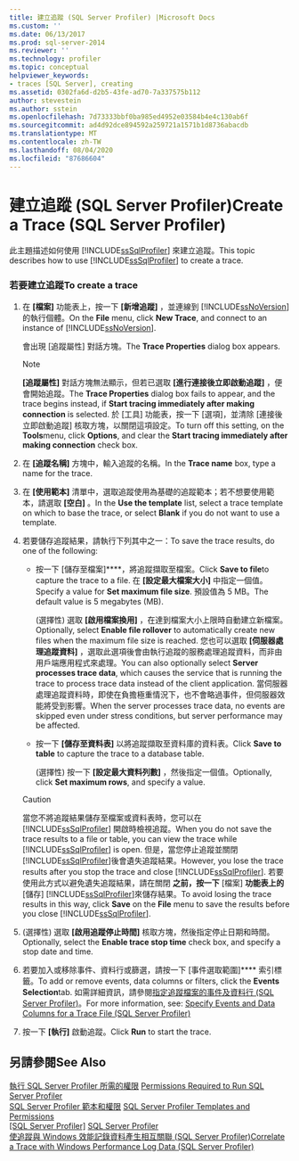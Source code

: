 ```yaml
---
title: 建立追蹤 (SQL Server Profiler) |Microsoft Docs
ms.custom: ''
ms.date: 06/13/2017
ms.prod: sql-server-2014
ms.reviewer: ''
ms.technology: profiler
ms.topic: conceptual
helpviewer_keywords:
- traces [SQL Server], creating
ms.assetid: 0302fa6d-d2b5-43fe-ad70-7a337575b112
author: stevestein
ms.author: sstein
ms.openlocfilehash: 7d73333bbf0ba985ed4952e03584b4e4c130ab6f
ms.sourcegitcommit: ad4d92dce894592a259721a1571b1d8736abacdb
ms.translationtype: MT
ms.contentlocale: zh-TW
ms.lasthandoff: 08/04/2020
ms.locfileid: "87686604"
---
```

# <a name="create-a-trace-sql-server-profiler"></a><span data-ttu-id="d9fa5-102">建立追蹤 (SQL Server Profiler)</span><span class="sxs-lookup"><span data-stu-id="d9fa5-102">Create a Trace (SQL Server Profiler)</span></span>
  <span data-ttu-id="d9fa5-103">此主題描述如何使用 [!INCLUDE[ssSqlProfiler](../../includes/sssqlprofiler-md.md)] 來建立追蹤。</span><span class="sxs-lookup"><span data-stu-id="d9fa5-103">This topic describes how to use [!INCLUDE[ssSqlProfiler](../../includes/sssqlprofiler-md.md)] to create a trace.</span></span>  
  
### <a name="to-create-a-trace"></a><span data-ttu-id="d9fa5-104">若要建立追蹤</span><span class="sxs-lookup"><span data-stu-id="d9fa5-104">To create a trace</span></span>  
  
1.  <span data-ttu-id="d9fa5-105">在 **[檔案]** 功能表上，按一下 **[新增追蹤]** ，並連線到 [!INCLUDE[ssNoVersion](../../includes/ssnoversion-md.md)]的執行個體。</span><span class="sxs-lookup"><span data-stu-id="d9fa5-105">On the **File** menu, click **New Trace**, and connect to an instance of [!INCLUDE[ssNoVersion](../../includes/ssnoversion-md.md)].</span></span>  
  
     <span data-ttu-id="d9fa5-106">會出現 [追蹤屬性]  對話方塊。</span><span class="sxs-lookup"><span data-stu-id="d9fa5-106">The **Trace Properties** dialog box appears.</span></span>  
  
    > [!NOTE]  
    >  <span data-ttu-id="d9fa5-107">**[追蹤屬性]** 對話方塊無法顯示，但若已選取 **[進行連接後立即啟動追蹤]** ，便會開始追蹤。</span><span class="sxs-lookup"><span data-stu-id="d9fa5-107">The **Trace Properties** dialog box fails to appear, and the trace begins instead, if **Start tracing immediately after making connection** is selected.</span></span> <span data-ttu-id="d9fa5-108">於 [工具] 功能表，按一下 [選項]，並清除 [連接後立即啟動追蹤] 核取方塊，以關閉這項設定。</span><span class="sxs-lookup"><span data-stu-id="d9fa5-108">To turn off this setting, on the **Tools**menu, click **Options**, and clear the **Start tracing immediately after making connection** check box.</span></span>  
  
2.  <span data-ttu-id="d9fa5-109">在 **[追蹤名稱]** 方塊中，輸入追蹤的名稱。</span><span class="sxs-lookup"><span data-stu-id="d9fa5-109">In the **Trace name** box, type a name for the trace.</span></span>  
  
3.  <span data-ttu-id="d9fa5-110">在 **[使用範本]** 清單中，選取追蹤使用為基礎的追蹤範本；若不想要使用範本，請選取 **[空白]** 。</span><span class="sxs-lookup"><span data-stu-id="d9fa5-110">In the **Use the template** list, select a trace template on which to base the trace, or select **Blank** if you do not want to use a template.</span></span>  
  
4.  <span data-ttu-id="d9fa5-111">若要儲存追蹤結果，請執行下列其中之一：</span><span class="sxs-lookup"><span data-stu-id="d9fa5-111">To save the trace results, do one of the following:</span></span>  
  
    -   <span data-ttu-id="d9fa5-112">按一下 [儲存至檔案]\*\*\*\*，將追蹤擷取至檔案。</span><span class="sxs-lookup"><span data-stu-id="d9fa5-112">Click **Save to file**to capture the trace to a file.</span></span> <span data-ttu-id="d9fa5-113">在 **[設定最大檔案大小]** 中指定一個值。</span><span class="sxs-lookup"><span data-stu-id="d9fa5-113">Specify a value for **Set maximum file size**.</span></span> <span data-ttu-id="d9fa5-114">預設值為 5 MB。</span><span class="sxs-lookup"><span data-stu-id="d9fa5-114">The default value is 5 megabytes (MB).</span></span>  
  
         <span data-ttu-id="d9fa5-115">(選擇性) 選取 **[啟用檔案換用]** ，在達到檔案大小上限時自動建立新檔案。</span><span class="sxs-lookup"><span data-stu-id="d9fa5-115">Optionally, select **Enable file rollover** to automatically create new files when the maximum file size is reached.</span></span> <span data-ttu-id="d9fa5-116">您也可以選取 **[伺服器處理追蹤資料]** ，選取此選項後會由執行追蹤的服務處理追蹤資料，而非由用戶端應用程式來處理。</span><span class="sxs-lookup"><span data-stu-id="d9fa5-116">You can also optionally select **Server processes trace data**, which causes the service that is running the trace to process trace data instead of the client application.</span></span> <span data-ttu-id="d9fa5-117">當伺服器處理追蹤資料時，即使在負擔極重情況下，也不會略過事件，但伺服器效能將受到影響。</span><span class="sxs-lookup"><span data-stu-id="d9fa5-117">When the server processes trace data, no events are skipped even under stress conditions, but server performance may be affected.</span></span>  
  
    -   <span data-ttu-id="d9fa5-118">按一下 **[儲存至資料表]** 以將追蹤擷取至資料庫的資料表。</span><span class="sxs-lookup"><span data-stu-id="d9fa5-118">Click **Save to table** to capture the trace to a database table.</span></span>  
  
         <span data-ttu-id="d9fa5-119">(選擇性) 按一下 **[設定最大資料列數]** ，然後指定一個值。</span><span class="sxs-lookup"><span data-stu-id="d9fa5-119">Optionally, click **Set maximum rows**, and specify a value.</span></span>  
  
    > [!CAUTION]  
    >  <span data-ttu-id="d9fa5-120">當您不將追蹤結果儲存至檔案或資料表時，您可以在 [!INCLUDE[ssSqlProfiler](../../includes/sssqlprofiler-md.md)] 開啟時檢視追蹤。</span><span class="sxs-lookup"><span data-stu-id="d9fa5-120">When you do not save the trace results to a file or table, you can view the trace while [!INCLUDE[ssSqlProfiler](../../includes/sssqlprofiler-md.md)] is open.</span></span> <span data-ttu-id="d9fa5-121">但是，當您停止追蹤並關閉 [!INCLUDE[ssSqlProfiler](../../includes/sssqlprofiler-md.md)]後會遺失追蹤結果。</span><span class="sxs-lookup"><span data-stu-id="d9fa5-121">However, you lose the trace results after you stop the trace and close [!INCLUDE[ssSqlProfiler](../../includes/sssqlprofiler-md.md)].</span></span> <span data-ttu-id="d9fa5-122">若要使用此方式以避免遺失追蹤結果，請在關閉 **之前，按一下** [檔案] **功能表上的** [儲存] [!INCLUDE[ssSqlProfiler](../../includes/sssqlprofiler-md.md)]來儲存結果。</span><span class="sxs-lookup"><span data-stu-id="d9fa5-122">To avoid losing the trace results in this way, click **Save** on the **File** menu to save the results before you close [!INCLUDE[ssSqlProfiler](../../includes/sssqlprofiler-md.md)].</span></span>  
  
5.  <span data-ttu-id="d9fa5-123">(選擇性) 選取 **[啟用追蹤停止時間]** 核取方塊，然後指定停止日期和時間。</span><span class="sxs-lookup"><span data-stu-id="d9fa5-123">Optionally, select the **Enable trace stop time** check box, and specify a stop date and time.</span></span>  
  
6.  <span data-ttu-id="d9fa5-124">若要加入或移除事件、資料行或篩選，請按一下 [事件選取範圍]\*\*\*\* 索引標籤。</span><span class="sxs-lookup"><span data-stu-id="d9fa5-124">To add or remove events, data columns or filters, click the **Events Selection**tab.</span></span> <span data-ttu-id="d9fa5-125">如需詳細資訊，請參閱[指定追蹤檔案的事件及資料行 &#40;SQL Server Profiler&#41;](sql-server-profiler.md)。</span><span class="sxs-lookup"><span data-stu-id="d9fa5-125">For more information, see: [Specify Events and Data Columns for a Trace File &#40;SQL Server Profiler&#41;](sql-server-profiler.md)</span></span>  
  
7.  <span data-ttu-id="d9fa5-126">按一下 **[執行]** 啟動追蹤。</span><span class="sxs-lookup"><span data-stu-id="d9fa5-126">Click **Run** to start the trace.</span></span>  
  
## <a name="see-also"></a><span data-ttu-id="d9fa5-127">另請參閱</span><span class="sxs-lookup"><span data-stu-id="d9fa5-127">See Also</span></span>  
 <span data-ttu-id="d9fa5-128">[執行 SQL Server Profiler 所需的權限](permissions-required-to-run-sql-server-profiler.md) </span><span class="sxs-lookup"><span data-stu-id="d9fa5-128">[Permissions Required to Run SQL Server Profiler](permissions-required-to-run-sql-server-profiler.md) </span></span>  
 <span data-ttu-id="d9fa5-129">[SQL Server Profiler 範本和權限](sql-server-profiler-templates-and-permissions.md) </span><span class="sxs-lookup"><span data-stu-id="d9fa5-129">[SQL Server Profiler Templates and Permissions](sql-server-profiler-templates-and-permissions.md) </span></span>  
 <span data-ttu-id="d9fa5-130">[[SQL Server Profiler]](sql-server-profiler.md) </span><span class="sxs-lookup"><span data-stu-id="d9fa5-130">[SQL Server Profiler](sql-server-profiler.md) </span></span>  
 [<span data-ttu-id="d9fa5-131">使追蹤與 Windows 效能記錄資料產生相互關聯 &#40;SQL Server Profiler&#41;</span><span class="sxs-lookup"><span data-stu-id="d9fa5-131">Correlate a Trace with Windows Performance Log Data &#40;SQL Server Profiler&#41;</span></span>](../../database-engine/correlate-a-trace-with-windows-performance-log-data-sql-server-profiler.md)  
  
  
